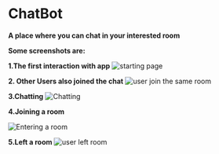 # ChatBot

**A place where you can chat in your interested room**

**Some screenshots are:**

**1.The first interaction with app**
![starting page](https://github.com/hemang191/ChatBot/assets/118071039/b5bf868b-2d6d-4c88-887d-777ea3558bcd)


**2. Other Users also joined the chat** 
![user join the same room](https://github.com/hemang191/ChatBot/assets/118071039/ce952b79-79f3-4234-a238-f9b8e5d7589e)


**3.Chatting**
![Chatting](https://github.com/hemang191/ChatBot/assets/118071039/ac4a90c8-82e2-452d-8d32-c432c72f2287)

**4.Joining a room**

![Entering a room](https://github.com/hemang191/ChatBot/assets/118071039/db2e40b3-2540-4e75-8037-7355d6f56710)


**5.Left a room**
![user left room](https://github.com/hemang191/ChatBot/assets/118071039/110b2bf4-2f20-4f88-8856-cc9b6bf19fdd)
